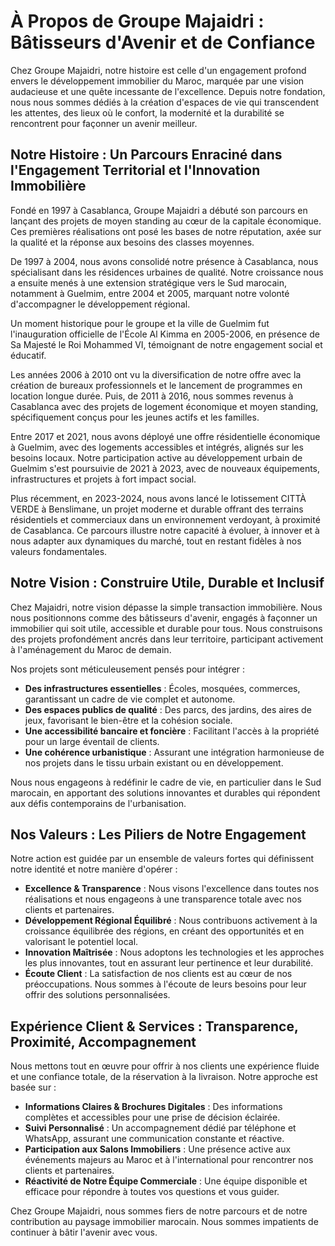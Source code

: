 # À Propos de Groupe Majaidri : Bâtisseurs d'Avenir et de Confiance

Chez Groupe Majaidri, notre histoire est celle d'un engagement profond envers le développement immobilier du Maroc, marquée par une vision audacieuse et une quête incessante de l'excellence. Depuis notre fondation, nous nous sommes dédiés à la création d'espaces de vie qui transcendent les attentes, des lieux où le confort, la modernité et la durabilité se rencontrent pour façonner un avenir meilleur.

## Notre Histoire : Un Parcours Enraciné dans l'Engagement Territorial et l'Innovation Immobilière

Fondé en 1997 à Casablanca, Groupe Majaidri a débuté son parcours en lançant des projets de moyen standing au cœur de la capitale économique. Ces premières réalisations ont posé les bases de notre réputation, axée sur la qualité et la réponse aux besoins des classes moyennes.

De 1997 à 2004, nous avons consolidé notre présence à Casablanca, nous spécialisant dans les résidences urbaines de qualité. Notre croissance nous a ensuite menés à une extension stratégique vers le Sud marocain, notamment à Guelmim, entre 2004 et 2005, marquant notre volonté d'accompagner le développement régional.

Un moment historique pour le groupe et la ville de Guelmim fut l'inauguration officielle de l'École Al Kimma en 2005-2006, en présence de Sa Majesté le Roi Mohammed VI, témoignant de notre engagement social et éducatif.

Les années 2006 à 2010 ont vu la diversification de notre offre avec la création de bureaux professionnels et le lancement de programmes en location longue durée. Puis, de 2011 à 2016, nous sommes revenus à Casablanca avec des projets de logement économique et moyen standing, spécifiquement conçus pour les jeunes actifs et les familles.

Entre 2017 et 2021, nous avons déployé une offre résidentielle économique à Guelmim, avec des logements accessibles et intégrés, alignés sur les besoins locaux. Notre participation active au développement urbain de Guelmim s'est poursuivie de 2021 à 2023, avec de nouveaux équipements, infrastructures et projets à fort impact social.

Plus récemment, en 2023-2024, nous avons lancé le lotissement CITTÀ VERDE à Benslimane, un projet moderne et durable offrant des terrains résidentiels et commerciaux dans un environnement verdoyant, à proximité de Casablanca. Ce parcours illustre notre capacité à évoluer, à innover et à nous adapter aux dynamiques du marché, tout en restant fidèles à nos valeurs fondamentales.

## Notre Vision : Construire Utile, Durable et Inclusif

Chez Majaidri, notre vision dépasse la simple transaction immobilière. Nous nous positionnons comme des bâtisseurs d'avenir, engagés à façonner un immobilier qui soit utile, accessible et durable pour tous. Nous construisons des projets profondément ancrés dans leur territoire, participant activement à l'aménagement du Maroc de demain.

Nos projets sont méticuleusement pensés pour intégrer :
- **Des infrastructures essentielles** : Écoles, mosquées, commerces, garantissant un cadre de vie complet et autonome.
- **Des espaces publics de qualité** : Des parcs, des jardins, des aires de jeux, favorisant le bien-être et la cohésion sociale.
- **Une accessibilité bancaire et foncière** : Facilitant l'accès à la propriété pour un large éventail de clients.
- **Une cohérence urbanistique** : Assurant une intégration harmonieuse de nos projets dans le tissu urbain existant ou en développement.

Nous nous engageons à redéfinir le cadre de vie, en particulier dans le Sud marocain, en apportant des solutions innovantes et durables qui répondent aux défis contemporains de l'urbanisation.

## Nos Valeurs : Les Piliers de Notre Engagement

Notre action est guidée par un ensemble de valeurs fortes qui définissent notre identité et notre manière d'opérer :

- **Excellence & Transparence** : Nous visons l'excellence dans toutes nos réalisations et nous engageons à une transparence totale avec nos clients et partenaires.
- **Développement Régional Équilibré** : Nous contribuons activement à la croissance équilibrée des régions, en créant des opportunités et en valorisant le potentiel local.
- **Innovation Maîtrisée** : Nous adoptons les technologies et les approches les plus innovantes, tout en assurant leur pertinence et leur durabilité.
- **Écoute Client** : La satisfaction de nos clients est au cœur de nos préoccupations. Nous sommes à l'écoute de leurs besoins pour leur offrir des solutions personnalisées.

## Expérience Client & Services : Transparence, Proximité, Accompagnement

Nous mettons tout en œuvre pour offrir à nos clients une expérience fluide et une confiance totale, de la réservation à la livraison. Notre approche est basée sur :

- **Informations Claires & Brochures Digitales** : Des informations complètes et accessibles pour une prise de décision éclairée.
- **Suivi Personnalisé** : Un accompagnement dédié par téléphone et WhatsApp, assurant une communication constante et réactive.
- **Participation aux Salons Immobiliers** : Une présence active aux événements majeurs au Maroc et à l'international pour rencontrer nos clients et partenaires.
- **Réactivité de Notre Équipe Commerciale** : Une équipe disponible et efficace pour répondre à toutes vos questions et vous guider.

Chez Groupe Majaidri, nous sommes fiers de notre parcours et de notre contribution au paysage immobilier marocain. Nous sommes impatients de continuer à bâtir l'avenir avec vous.

